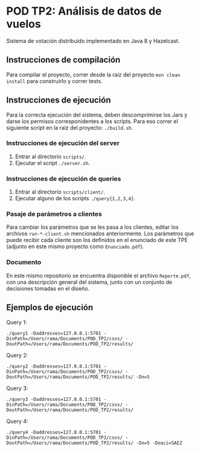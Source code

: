 # POD TP2: Análisis de datos de vuelos
Sistema de votación distribuido implementado en Java 8 y Hazelcast.

## Instrucciones de compilación
Para compilar el proyecto, correr desde la raíz del proyecto `mvn clean install` para construirlo y correr tests.

## Instrucciones de ejecución
Para la correcta ejecución del sistema, deben descomprimirse los Jars y darse los permisos corresponidentes a los scripts. Para eso correr el siguiente script en la raíz del proyecto: `./build.sh`.

### Instrucciones de ejecución del server
1) Entrar al directorio `scripts/`.
2) Ejecutar el script `./server.sh`.

### Instrucciones de ejecución de queries
1) Entrar al directorio `scripts/client/`.
2) Ejecutar alguno de los scripts `./query{1,2,3,4}`.

### Pasaje de parámetros a clientes
Para cambiar los parámetros que se les pasa a los clientes, editar los archivos `run-*-client.sh` mencionados anteriormente. Los parámetros que puede recibir cada cliente son los definidos en el enunciado de este TPE (adjunto en este mismo proyecto como `Enunciado.pdf`).

### Documento
En este mismo repositorio se encuentra disponible el archivo `Reporte.pdf`, con una descripción general del sistema, junto con un conjunto de decisiones tomadas en el diseño.

## Ejemplos de ejecución

Query 1:
```
./query1 -Daddresses=127.0.0.1:5701 -DinPath=/Users/rama/Documents/POD_TP2/csvs/ -DoutPath=/Users/rama/Documents/POD_TP2/results/
```

Query 2:
```
./query2 -Daddresses=127.0.0.1:5701 -DinPath=/Users/rama/Documents/POD_TP2/csvs/ -DoutPath=/Users/rama/Documents/POD_TP2/results/ -Dn=5
```

Query 3:
```
./query3 -Daddresses=127.0.0.1:5701 -DinPath=/Users/rama/Documents/POD_TP2/csvs/ -DoutPath=/Users/rama/Documents/POD_TP2/results/
```

Query 4:
```
./query4 -Daddresses=127.0.0.1:5701 -DinPath=/Users/rama/Documents/POD_TP2/csvs/ -DoutPath=/Users/rama/Documents/POD_TP2/results/ -Dn=5 -Doaci=SAEZ
```